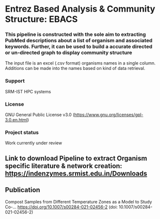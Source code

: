 # Entrez Based Analysis & Community Structure: EBACS

### This pipeline is constructed with the sole aim to extracting PubMed descriptions about a list of organism and associated keywords. Further, it can be used to build a accurate directed or un-directed graph to display community structure

The input file is an excel (.csv format) organisms names in a single column. Additions can be made into the names based on kind of data retrieval.

### Support

SRM-IST HPC systems

### License

GNU General Public License v3.0 (https://www.gnu.org/licenses/gpl-3.0.en.html)


### Project status
Work currently under review


## Link to download Pipeline to extract Organism specific literature & network creation: https://indenzymes.srmist.edu.in/Downloads


## Publication 
Compost Samples from Different Temperature Zones as a Model to Study Co-... https://doi.org/10.1007/s00284-021-02456-2 (doi: 10.1007/s00284-021-02456-2)

